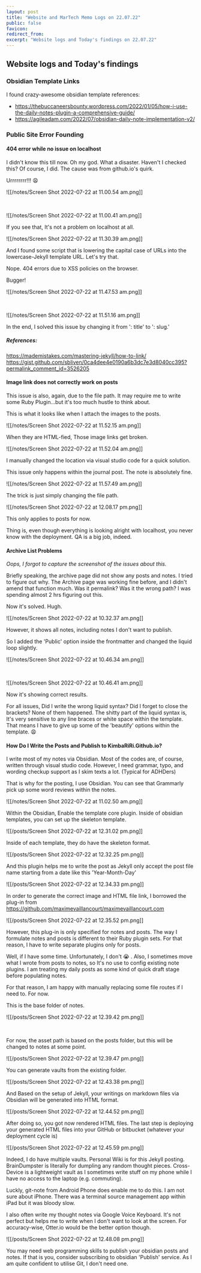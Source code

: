 ```yaml
---
layout: post
title: "Website and MarTech Memo Logs on 22.07.22"
public: false
favicon:
redirect_from: 
excerpt: "Website logs and Today's findings on 22.07.22"
---
```


## Website logs and Today's findings


### Obsidian Template Links

I found crazy-awesome obsidian template references: 
- https://thebuccaneersbounty.wordpress.com/2022/01/05/how-i-use-the-daily-notes-plugin-a-comprehensive-guide/
- https://agileadam.com/2022/07/obsidian-daily-note-implementation-v2/


### Public Site Error Founding

#### 404 error while no issue on localhost

I didn't know this till now. Oh my god. What a disaster. Haven't I checked this? Of course, I did.
The cause was from github.io's quirk. 


Urrrrrrrr!!! 😩



![[/notes/Screen Shot 2022-07-22 at 11.00.54 am.png]]

<br/>

![[/notes/Screen Shot 2022-07-22 at 11.00.41 am.png]]

If you see that, It's not a problem on localhost at all. 

![[/notes/Screen Shot 2022-07-22 at 11.30.39 am.png]]

And I found some script that is lowering the capital case of URLs into the lowercase-Jekyll template URL. Let's try that. 

Nope. 404 errors due to XSS policies on the browser. 

Bugger!


![[/notes/Screen Shot 2022-07-22 at 11.47.53 am.png]]

<br/>

![[/notes/Screen Shot 2022-07-22 at 11.51.16 am.png]]
<br/>

In the end, I solved this issue by changing it from ': title' to ': slug.'


##### References: 

https://mademistakes.com/mastering-jekyll/how-to-link/
https://gist.github.com/sbliven/0ca4dee4e0190a6b3dc7e3d8040cc395?permalink_comment_id=3526205


#### Image link does not correctly work on posts


This issue is also, again, due to the file path. It may require me to write some Ruby Plugin...but it's too much hustle to think about. 

This is what it looks like when I attach the images to the posts. 

<!-- ![[Screen Shot 2022-07-22 at 11.52.15 am.png]] -->
![[/notes/Screen Shot 2022-07-22 at 11.52.15 am.png]]

When they are HTML-fied, Those image links get broken. 


![[/notes/Screen Shot 2022-07-22 at 11.52.04 am.png]]


I manually changed the location via visual studio code for a quick solution. 

This issue only happens within the journal post. The note is absolutely fine. 

![[/notes/Screen Shot 2022-07-22 at 11.57.49 am.png]]

The trick is just simply changing the file path. 

![[/notes/Screen Shot 2022-07-22 at 12.08.17 pm.png]]

This only applies to posts for now. 

Thing is, even though everything is looking alright with localhost, you never know with the deployment. QA is a big job, indeed. 

#### Archive List Problems 


_Oops, I forgot to capture the screenshot of the issues about this._

Briefly speaking, the archive page did not show any posts and notes. I tried to figure out why. The Archive page was working fine before, and I didn't amend that function much. Was it permalink? Was it the wrong path? I was spending almost 2 hrs figuring out this. 


Now it's solved. Hugh. 


![[/notes/Screen Shot 2022-07-22 at 10.32.37 am.png]]


However, it shows all notes, including notes I don't want to publish. 

So I added the 'Public' option inside the frontmatter and changed the liquid loop slightly. 


![[/notes/Screen Shot 2022-07-22 at 10.46.34 am.png]]

<br/>

![[/notes/Screen Shot 2022-07-22 at 10.46.41 am.png]]

Now it's showing correct results. 

For all issues, Did I write the wrong liquid syntax? Did I forget to close the brackets? None of them happened. The shitty part of the liquid syntax is, It's very sensitive to any line braces or white space within the template. That means I have to give up some of the 'beautify' options within the template. 😩

#### How Do I Write the Posts and Publish to KimbaRiRi.Github.io? 

I write most of my notes via Obsidian. Most of the codes are, of course, written through visual studio code. However, I need grammar, typo, and wording checkup support as I skim texts a lot. (Typical for ADHDers)


That is why for the posting, I use Obsidian. You can see that Grammarly pick up some word reviews within the notes. 

![[/notes/Screen Shot 2022-07-22 at 11.02.50 am.png]]

Within the Obsidian, Enable the template core plugin. Inside of obsidian templates, you can set up the skeleton template. 

![[/posts/Screen Shot 2022-07-22 at 12.31.02 pm.png]]

Inside of each template, they do have the skeleton format. 

![[/posts/Screen Shot 2022-07-22 at 12.32.25 pm.png]]

And this plugin helps me to write the post as Jekyll only accept the post file name starting from a date like this 'Year-Month-Day'


![[/posts/Screen Shot 2022-07-22 at 12.34.33 pm.png]]


In order to generate the correct image and HTML file link, I borrowed the plug-in from https://github.com/maximevaillancourt/maximevaillancourt.com


![[/posts/Screen Shot 2022-07-22 at 12.35.52 pm.png]]

However, this plug-in is only specified for notes and posts. The way I formulate notes and posts is different to their Ruby plugin sets. For that reason, I have to write separate plugins only for posts. 

Well, if I have some time. Unfortunately, I don't 😭 . Also, I sometimes move what I wrote from posts to notes, so It's no use to config existing note plugins. I am treating my daily posts as some kind of quick draft stage before populating notes.


For that reason, I am happy with manually replacing some file routes if I need to. For now. 

This is the base folder of notes. 


![[/posts/Screen Shot 2022-07-22 at 12.39.42 pm.png]]


<br/>


For now, the asset path is based on the posts folder, but this will be changed to notes at some point. 


![[/posts/Screen Shot 2022-07-22 at 12.39.47 pm.png]]

You can generate vaults from the existing folder. 

![[/posts/Screen Shot 2022-07-22 at 12.43.38 pm.png]]

And Based on the setup of Jekyll, your writings on markdown files via Obsidian will be generated into HTML format. 


![[/posts/Screen Shot 2022-07-22 at 12.44.52 pm.png]]



After doing so, you got now rendered HTML files. The last step is deploying your generated HTML files into your GitHub or bitbucket (whatever your deployment cycle is)



![[/posts/Screen Shot 2022-07-22 at 12.45.59 pm.png]]

Indeed, I do have multiple vaults. Personal Wiki is for this Jekyll posting. BrainDumpster is literally for dumpling any random thought pieces. Cross-Device is a lightweight vault as I sometimes write stuff on my phone while I have no access to the laptop (e.g. commuting). 

Luckly, git-note from Android Phone does enable me to do this. I am not sure about iPhone. There was a terminal source management app within iPad but it was bloody slow.

I also often write my thought notes via Google Voice Keyboard. It's not perfect but helps me to write when I don't want to look at the screen. For accuracy-wise, Otter.io would be the better option though. 


![[/posts/Screen Shot 2022-07-22 at 12.48.08 pm.png]]


You may need web programming skills to publish your obsidian posts and notes. If that is you, consider subscribing to obsidian 'Publish' service. As I am quite confident to utilise Git, I don't need one. 